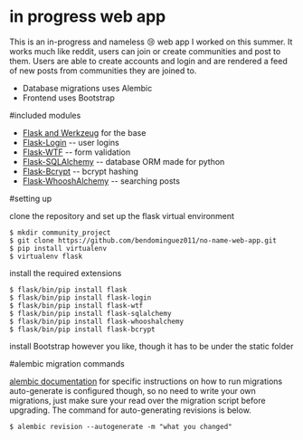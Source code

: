 # in progress web app
This is an in-progress and nameless 😢 web app I worked on this summer. It works much like reddit, users can join or create communities and post to them. Users are able to create accounts and login and are rendered a feed of new posts from communities they are joined to.
* Database migrations uses Alembic
* Frontend uses Bootstrap


#included modules
* [Flask and Werkzeug](http://flask.pocoo.org) for the base
* [Flask-Login](https://flask-login.readthedocs.org/en/latest/) -- user logins
* [Flask-WTF](https://flask-wtf.readthedocs.org/en/latest/) -- form validation
* [Flask-SQLAlchemy](https://pythonhosted.org/Flask-SQLAlchemy/) -- database ORM made for python
* [Flask-Bcrypt](https://flask-bcrypt.readthedocs.org/en/latest/) -- bcrypt hashing
* [Flask-WhooshAlchemy](https://github.com/gyllstromk/Flask-WhooshAlchemy) -- searching posts

#setting up

clone the repository and set up the flask virtual environment
```
$ mkdir community_project
$ git clone https://github.com/bendominguez011/no-name-web-app.git
$ pip install virtualenv
$ virtualenv flask
```
install the required extensions
```
$ flask/bin/pip install flask
$ flask/bin/pip install flask-login
$ flask/bin/pip install flask-wtf
$ flask/bin/pip install flask-sqlalchemy
$ flask/bin/pip install flask-whooshalchemy
$ flask/bin/pip install flask-bcrypt
```
install Bootstrap however you like, though it has to be under the static folder


#alembic migration commands

[alembic documentation](https://alembic.readthedocs.org/en/latest/tutorial.html#running-our-first-migration) for specific instructions on how to run migrations
auto-generate is configured though, so no need to write your own migrations, just make sure your read over the migration script before upgrading. The command for auto-generating revisions is below.
```
$ alembic revision --autogenerate -m "what you changed"
```
